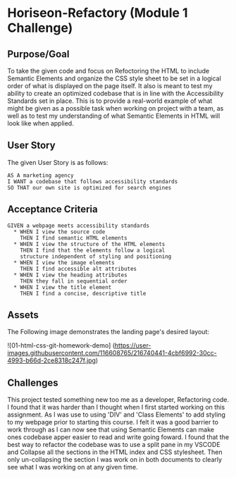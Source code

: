# Horiseon-Refactory (Module 1 Challenge)

## Purpose/Goal 
  To take the given code and focus on Refoctoring the HTML to include Semantic Elements and organize the CSS style sheet to be set in a logical order of what is displayed on the page itself. It also is meant to test my ability to create an optimized codebase that is in line with the Accessibility Standards set in place. This is to provide a real-world example of what might be given as a possible task when working on project with a team, as well as to test my understanding of what Semantic Elements in HTML will look like when applied. 
  
 ## User Story
  The given User Story is as follows:
    
    AS A marketing agency
    I WANT a codebase that follows accessibility standards
    SO THAT our own site is optimized for search engines
    
  ## Acceptance Criteria
    GIVEN a webpage meets accessibility standards
      * WHEN I view the source code
        THEN I find semantic HTML elements
      * WHEN I view the structure of the HTML elements
        THEN I find that the elements follow a logical 
        structure independent of styling and positioning
      * WHEN I view the image elements
        THEN I find accessible alt attributes
      * WHEN I view the heading attributes
        THEN they fall in sequential order
      * WHEN I view the title element
        THEN I find a concise, descriptive title
        
 ## Assets
 
 The Following image demonstrates the landing page's desired layout:
 
![01-html-css-git-homework-demo] (https://user-images.githubusercontent.com/116608765/216740441-4cbf6992-30cc-4993-b66d-2ce8318c247f.jpg)

## Challenges

 This project tested something new too me as a developer, Refactoring code. I found that it was harder than I thought when I first started working on this assignment. As I was use to using 'DIV' and 'Class Elements' to add styling to my webpage prior to starting this course. I felt it was a good barrier to work through as I can now see that using Semantic Elements can make ones codebase apper easier to read and write going foward. I found that the best way to refactor the codebase was to use a split pane in my VSCODE and Collapse all the sections in the HTML index and CSS stylesheet. Then only un-collapsing the section I was work on in both documents to clearly see what I was working on at any given time. 
 
